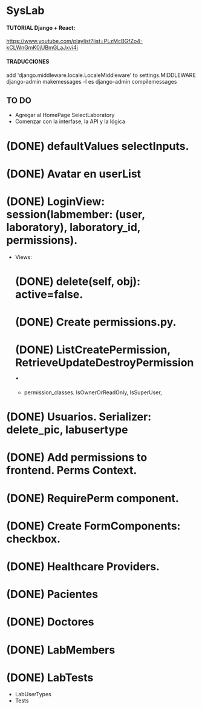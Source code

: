 ﻿# SysLab

#### TUTORIAL Django + React:
https://www.youtube.com/playlist?list=PLzMcBGfZo4-kCLWnGmK0jUBmGLaJxvi4j

#### TRADUCCIONES
add 'django.middleware.locale.LocaleMiddleware' to settings.MIDDLEWARE
django-admin makemessages -l es
django-admin compilemessages


## TO DO
- Agregar al HomePage SelectLaboratory
- Comenzar con la interfase, la API y la lógica
# (DONE) defaultValues selectInputs.
# (DONE) Avatar en userList
# (DONE) LoginView: session(labmember: (user, laboratory), laboratory_id, permissions). 
- Views: 
	# (DONE) delete(self, obj): active=false.
	# (DONE) Create permissions.py.
	# (DONE) ListCreatePermission, RetrieveUpdateDestroyPermission.
	* permission_classes. IsOwnerOrReadOnly, IsSuperUser, 
# (DONE) Usuarios. Serializer: delete_pic, labusertype
# (DONE) Add permissions to frontend. Perms Context. 
# (DONE) RequirePerm component.
# (DONE) Create FormComponents: checkbox.
# (DONE) Healthcare Providers. 
# (DONE) Pacientes
# (DONE) Doctores
# (DONE) LabMembers
# (DONE) LabTests
- LabUserTypes
- Tests
